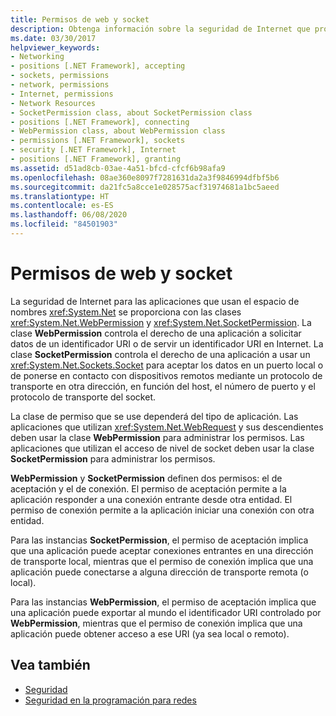 ```yaml
---
title: Permisos de web y socket
description: Obtenga información sobre la seguridad de Internet que proporcionan las clases WebPermission y SocketPermission al usar el espacio de nombres System.Net en .NET Framework.
ms.date: 03/30/2017
helpviewer_keywords:
- Networking
- positions [.NET Framework], accepting
- sockets, permissions
- network, permissions
- Internet, permissions
- Network Resources
- SocketPermission class, about SocketPermission class
- positions [.NET Framework], connecting
- WebPermission class, about WebPermission class
- permissions [.NET Framework], sockets
- security [.NET Framework], Internet
- positions [.NET Framework], granting
ms.assetid: d51ad8cb-03ae-4a51-bfcd-cfcf6b98afa9
ms.openlocfilehash: 08ae360e8097f7281631da2a3f9846994dfbf5b6
ms.sourcegitcommit: da21fc5a8cce1e028575acf31974681a1bc5aeed
ms.translationtype: HT
ms.contentlocale: es-ES
ms.lasthandoff: 06/08/2020
ms.locfileid: "84501903"
---
```

# <a name="web-and-socket-permissions"></a>Permisos de web y socket
La seguridad de Internet para las aplicaciones que usan el espacio de nombres <xref:System.Net> se proporciona con las clases <xref:System.Net.WebPermission> y <xref:System.Net.SocketPermission>. La clase **WebPermission** controla el derecho de una aplicación a solicitar datos de un identificador URI o de servir un identificador URI en Internet. La clase **SocketPermission** controla el derecho de una aplicación a usar un <xref:System.Net.Sockets.Socket> para aceptar los datos en un puerto local o de ponerse en contacto con dispositivos remotos mediante un protocolo de transporte en otra dirección, en función del host, el número de puerto y el protocolo de transporte del socket.  
  
 La clase de permiso que se use dependerá del tipo de aplicación. Las aplicaciones que utilizan <xref:System.Net.WebRequest> y sus descendientes deben usar la clase **WebPermission** para administrar los permisos. Las aplicaciones que utilizan el acceso de nivel de socket deben usar la clase **SocketPermission** para administrar los permisos.  
  
 **WebPermission** y **SocketPermission** definen dos permisos: el de aceptación y el de conexión. El permiso de aceptación permite a la aplicación responder a una conexión entrante desde otra entidad. El permiso de conexión permite a la aplicación iniciar una conexión con otra entidad.  
  
 Para las instancias **SocketPermission**, el permiso de aceptación implica que una aplicación puede aceptar conexiones entrantes en una dirección de transporte local, mientras que el permiso de conexión implica que una aplicación puede conectarse a alguna dirección de transporte remota (o local).  
  
 Para las instancias **WebPermission**, el permiso de aceptación implica que una aplicación puede exportar al mundo el identificador URI controlado por **WebPermission**, mientras que el permiso de conexión implica que una aplicación puede obtener acceso a ese URI (ya sea local o remoto).  
  
## <a name="see-also"></a>Vea también

- [Seguridad](../../standard/security/index.md)
- [Seguridad en la programación para redes](security-in-network-programming.md)
